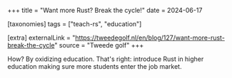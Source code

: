 +++
title = "Want more Rust? Break the cycle!"
date = 2024-06-17

[taxonomies]
tags = ["teach-rs", "education"]

[extra]
externalLink = "https://tweedegolf.nl/en/blog/127/want-more-rust-break-the-cycle"
source = "Tweede golf"
+++

How? By oxidizing education. That's right: introduce Rust in higher education making sure more students enter the job market.

<!-- more -->
